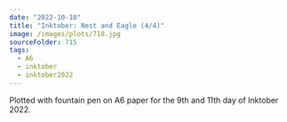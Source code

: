 ```yaml
---
date: "2022-10-10"
title: "Inktober: Nest and Eagle (4/4)"
image: /images/plots/718.jpg
sourceFolder: 715
tags:
  - A6
  - inktober
  - inktober2022
---
```


Plotted with fountain pen on A6 paper for the 9th and 11th day of Inktober 2022.

